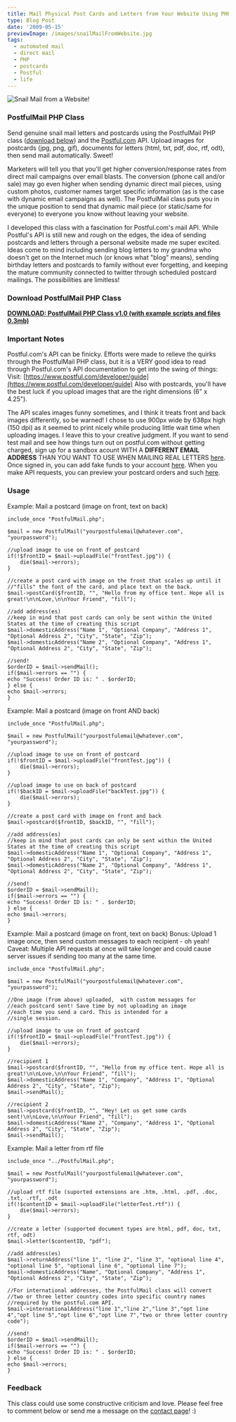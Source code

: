 ```yaml
---
title: Mail Physical Post Cards and Letters from Your Website Using PHP
type: Blog Post
date: '2009-05-15'
previewImage: /images/snailMailFromWebsite.jpg
tags:
  - automated mail
  - direct mail
  - PHP
  - postcards
  - Postful
  - life
---
```

![Snail Mail from a Website!](/images/snailmail.jpg)

### PostfulMail PHP Class

Send genuine snail mail letters and postcards using the PostfulMail PHP class ([download below](#download)) and the [Postful.com](https://postful.com) API. Upload images for postcards (jpg, png, gif), documents for letters (html, txt, pdf, doc, rtf, odt), then send mail automatically. Sweet!

Marketers will tell you that you'll get higher conversion/response rates from direct mail campaigns over email blasts. The conversion (phone call and/or sale) may go even higher when sending dynamic direct mail pieces, using custom photos, customer names target specific information (as is the case with dynamic email campaigns as well). The PostfulMail class puts you in the unique position to send that dynamic mail piece (or static/same for everyone) to everyone you know without leaving your website.

I developed this class with a fascination for Postful.com's mail API. While Postful's API is still new and rough on the edges, the idea of sending postcards and letters through a personal website made me super excited. Ideas come to mind including sending blog letters to my grandma who doesn't get on the Internet much (or knows what "blog" means), sending birthday letters and postcards to family without ever forgetting, and keeping the mature community connected to twitter through scheduled postcard mailings. The possibilities are limitless!

### Download PostfulMail PHP Class

**[DOWNLOAD: PostfulMail PHP Class v1.0 (with example scripts and files 0.3mb)](/downloads/PostfulMailPHPClass_v1.0.zip)**

### Important Notes

Postful.com's API can be finicky. Efforts were made to relieve the quirks through the PostfulMail PHP class, but it is a VERY good idea to read through Postful.com's API documentation to get into the swing of things: Visit: [https://www.postful.com/developer/guide](https://www.postful.com/developer/guide) Also with postcards, you'll have the best luck if you upload images that are the right dimensions (6" x 4.25").

The API scales images funny sometimes, and I think it treats front and back images differently, so be warned! I chose to use 900px wide by 638px high (150 dpi) as it seemed to print nicely while producing little wait time when uploading images. I leave this to your creative judgment. If you want to send test mail and see how things turn out on postful.com without getting charged, sign up for a sandbox acount WITH A **DIFFERENT EMAIL ADDRESS** THAN YOU WANT TO USE WHEN MAILING REAL LETTERS [here](https://www.postful.com/sandbox/signup). Once signed in, you can add fake funds to your account [here](https://www.postful.com/sandbox/account). When you make API requests, you can preview your postcard orders and such [here](https://www.postful.com/order/list).

### Usage

Example: Mail a postcard (image on front, text on back) 

```
include_once "PostfulMail.php";

$mail = new PostfulMail("yourpostfulemail@whatever.com", "yourpassword");

//upload image to use on front of postcard
if(!$frontID = $mail->uploadFile("frontTest.jpg")) {
    die($mail->errors);
}

//create a post card with image on the front that scales up until it
//"fills" the font of the card, and place text on the back.
$mail->postCard($frontID, "", "Hello from my office tent. Hope all is great!\n\nLove,\n\nYour Friend", "fill");

//add address(es)
//keep in mind that post cards can only be sent within the United States at the time of creating this script
$mail->domesticAddress("Name 1", "Optional Company", "Address 1", "Optional Address 2", "City", "State", "Zip");
$mail->domesticAddress("Name 2", "Optional Company", "Address 1", "Optional Address 2", "City", "State", "Zip");

//send!
$orderID = $mail->sendMail();
if($mail->errors == "") {
echo "Success! Order ID is: " . $orderID;
} else {
echo $mail->errors;
}
```

Example: Mail a postcard (image on front AND back)

```
include_once "PostfulMail.php";

$mail = new PostfulMail("yourpostfulemail@whatever.com", "yourpassword");

//upload image to use on front of postcard
if(!$frontID = $mail->uploadFile("frontTest.jpg")) {
    die($mail->errors);
}

//upload image to use on back of postcard
if(!$backID = $mail->uploadFile("backTest.jpg")) {
    die($mail->errors);
}

//create a post card with image on front and back
$mail->postcard($frontID, $backID, "", "fill");

//add address(es)
//keep in mind that post cards can only be sent within the United States at the time of creating this script
$mail->domesticAddress("Name 1", "Optional Company", "Address 1", "Optional Address 2", "City", "State", "Zip");
$mail->domesticAddress("Name 2", "Optional Company", "Address 1", "Optional Address 2", "City", "State", "Zip");

//send!
$orderID = $mail->sendMail();
if($mail->errors == "") {
echo "Success! Order ID is: " . $orderID;
} else {
echo $mail->errors;
}
```

Example: Mail a postcard (image on front, text on back) Bonus: Upload 1 image once, then send custom messages to each recipient - oh yeah! Caveat: Multiple API requests at once will take longer and could cause server issues if sending too many at the same time.

```
include_once "PostfulMail.php";

$mail = new PostfulMail("yourpostfulemail@whatever.com", "yourpassword");

//One image (from above) uploaded,  with custom messages for 
//each postcard sent! Save time by not uploading an image 
//each time you send a card. This is intended for a 
//single session.

//upload image to use on front of postcard
if(!$frontID = $mail->uploadFile("frontTest.jpg")) {
    die($mail->errors);
}

//recipient 1
$mail->postcard($frontID, "", "Hello from my office tent. Hope all is great!\n\nLove,\n\nYour Friend", "fill");
$mail->domesticAddress("Name 1", "Company", "Address 1", "Optional Address 2", "City", "State", "Zip");
$mail->sendMail();

//recipient 2
$mail->postcard($frontID, "", "Hey! Let us get some cards sent!\n\nLove,\n\nYour Friend", "fill");
$mail->domesticAddress("Name 2", "Company", "Address 1", "Optional Address 2", "City", "State", "Zip");
$mail->sendMail();
```

Example: Mail a letter from rtf file

```
include_once "../PostfulMail.php";

$mail = new PostfulMail("yourpostfulemail@whatever.com", "yourpassword");

//upload rtf file (suported extensions are .htm, .html, .pdf, .doc, .txt, .rtf, .odt
if(!$contentID = $mail->uploadFile("letterTest.rtf")) {
    die($mail->errors);
}

//create a letter (supported document types are html, pdf, doc, txt, rtf, odt)
$mail->letter($contentID, "pdf");

//add address(es)
$mail->returnAddress("line 1", "line 2", "line 3", "optional line 4", "optional line 5", "optional line 6", "optional line 7");
$mail->domesticAddress("Name", "Optional Company", "Address 1", "Optional Address 2", "City", "State", "Zip");

//For international addresses, the PostfulMail class will convert
//two or three letter country codes into specific country names
//required by the postful.com API.
$mail->internationalAddress("line 1","line 2","line 3","opt line 4","opt line 5","opt line 6","opt line 7","two or three letter country code");

//send!
$orderID = $mail->sendMail();
if($mail->errors == "") {
echo "Success! Order ID is: " . $orderID;
} else {
echo $mail->errors;
}
```

### Feedback

This class could use some constructive criticism and love. Please feel free to comment below or send me a message on the [contact page](https://www.christopherstevens.cc/contact.php)! :)
